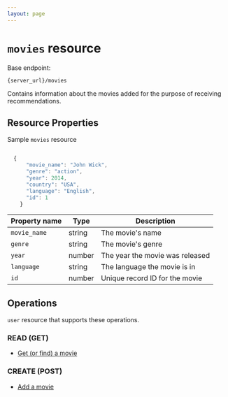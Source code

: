 ```yaml
---
layout: page
---
```

# `movies` resource

Base endpoint:

```shell
{server_url}/movies
```
Contains information about the movies added for the purpose of receiving recommendations.

## Resource Properties

Sample `movies` resource

```js

  {
      "movie_name": "John Wick",
      "genre": "action",
      "year": 2014,
      "country": "USA",
      "language": "English",
      "id": 1
    }
```

| Property name | Type | Description |
| ------------- | ----------- | ----------- |
| `movie_name` | string | The movie's name |
| `genre` | string | The movie's genre |
| `year` | number | The year the movie was released |
| `language` | string | The language the movie is in |
| `id` | number | Unique record ID for the movie |

## Operations

`user` resource that supports these operations.

### READ (GET)

* [Get (or find) a movie](.../tutorials/get_a_movie.md)

### CREATE (POST)

* [Add a movie](.../tutorials/add_a_movie.md)

